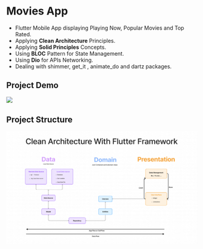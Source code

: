 # Movies App

- Flutter Mobile App displaying Playing Now, Popular Movies and Top Rated.
- Applying **Clean Architecture** Principles.
- Applying **Solid Principles** Concepts.
- Using **BLOC** Pattern for State Management.
- Using **Dio** for APIs Networking.
- Dealing with shimmer, get_it , animate_do and dartz packages.

## Project Demo

<img src="https://github.com/Zeyad-Amr/Movies-App/blob/main/screenshots/demo.gif" width="50%"/>

## Project Structure
![alt text](/screenshots/caf.png)
